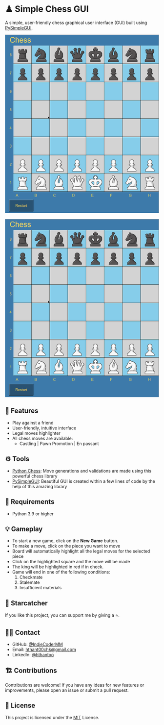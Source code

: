 # ♟ Simple Chess GUI

A simple, user-friendly chess graphical user interface (GUI) built using [PySimpleGUI](https://www.pysimplegui.org/en/latest/).

<p align="left">
<img src="screenshots/chess_gui_demo.gif" width="600">&nbsp;&nbsp;
<img src="screenshots/chess_gui_demo.gif" width="600">
</p>

## 🎨 Features

- Play against a friend
- User-friendly, intuitive interface
- Legal moves highlighter
- All chess moves are available:
	- Castling | Pawn Promotion | En passant
<!-- - Choose from three difficulty levels for computer opponent -->
<!-- - Automatic save and load functionality -->

## ⚙ Tools

- [Python Chess](https://python-chess.readthedocs.io/en/latest/): Move generations and validations are made using this powerful chess library
- [PySimpleGUI](https://www.pysimplegui.org/en/latest/): Beautiful GUI is created within a few lines of code by the help of this amazing library 


## 🐍 Requirements

- Python 3.9 or higher

<!-- ## Installation

- Download the latest version of the Chess GUI from the releases page.
- Unzip the downloaded file.
- Navigate to the unzipped directory and double-click on chess-gui.jar to launch the application. -->

## 💡 Gameplay

- To start a new game, click on the **New Game** button.
- To make a move, click on the piece you want to move 
- Board will automatically highlight all the legal moves for the selected piece
- Click on the highlighted square and the move will be made
- The king will be highlighted in red if in check.
- Game will end in one of the following conditions: 
	1. Checkmate
	2. Stalemate
	3. Insufficient materials
<!-- - Select whether you want to play against a friend or against the computer.
- If playing against the computer, select the desired difficulty level.
- The game board will appear and gameplay will begin. -->
<!-- - To save the current game, click on the Save button in the top toolbar. The game will be saved and can be loaded at a later time by clicking on the Load button. -->

## 🤩 Starcatcher

If you like this project, you can support me by giving a ⭐.

## 👨‍🚀 Contact

- GitHub: [@IndieCoderMM](https://github.com/indiecodermm/)
- Email: hthant00chk@gmail.com
- LinkedIn: [@hthantoo](https://linkedin.com/in/hthantoo/)

## 🏗 Contributions

Contributions are welcome! If you have any ideas for new features or improvements, please open an issue or submit a pull request.

## 📜 License

This project is licensed under the [MIT](MIT.md) License.
